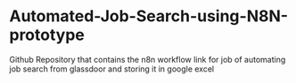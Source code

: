 # Automated-Job-Search-using-N8N-prototype
Github Repository that contains the n8n workflow link for job of automating job search from glassdoor and storing it in google excel
